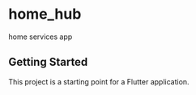 # home_hub

home services app

## Getting Started

This project is a starting point for a Flutter application.


